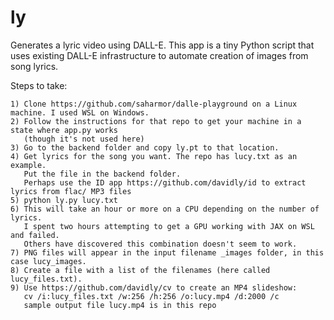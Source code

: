 # ly
Generates a lyric video using DALL-E. This app is a tiny Python script that uses existing DALL-E
infrastructure to automate creation of images from song lyrics.

Steps to take:

    1) Clone https://github.com/saharmor/dalle-playground on a Linux machine. I used WSL on Windows.
    2) Follow the instructions for that repo to get your machine in a state where app.py works
       (though it's not used here)
    3) Go to the backend folder and copy ly.pt to that location.
    4) Get lyrics for the song you want. The repo has lucy.txt as an example. 
       Put the file in the backend folder.
       Perhaps use the ID app https://github.com/davidly/id to extract lyrics from flac/ MP3 files
    5) python ly.py lucy.txt
    6) This will take an hour or more on a CPU depending on the number of lyrics. 
       I spent two hours attempting to get a GPU working with JAX on WSL and failed. 
       Others have discovered this combination doesn't seem to work.
    7) PNG files will appear in the input filename _images folder, in this case lucy_images.
    8) Create a file with a list of the filenames (here called lucy_files.txt).
    9) Use https://github.com/davidly/cv to create an MP4 slideshow: 
       cv /i:lucy_files.txt /w:256 /h:256 /o:lucy.mp4 /d:2000 /c
       sample output file lucy.mp4 is in this repo
    
     
